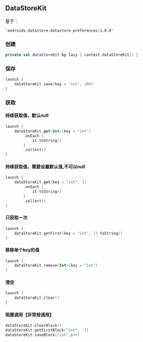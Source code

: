## DataStoreKit

基于：

```
'androidx.datastore:datastore-preferences:1.0.0'
```

### 创建

```kotlin
private val dataStoreKit by lazy { context.dataStoreKit() }
```

### 保存

```kotlin
launch {
    dataStoreKit.save(key = "int", 100)
}
```

### 获取

#### 持续获取值，默认null
```kotlin
launch {
    dataStoreKit.get<Int>(key = "int")
        .onEach {
            it.toString()
        }
        .collect()
}
```

#### 持续获取值，需要设置默认值,不可以null
```kotlin
launch {
    dataStoreKit.get(key = "int", 1)
        .onEach {
            it.toString() 
        }
        .collect()
}
```

#### 只获取一次
```kotlin
launch {
    dataStoreKit.getFirst(key = "int", 1).toString()
}
```

#### 移除单个key的值
```kotlin
launch {
    dataStoreKit.remove<Int>(key = "int") 
}
```

#### 清空
```kotlin
launch {
    dataStoreKit.clear()
}
```

#### 阻塞调用【非常规调用】
```kotlin
dataStoreKit.clearBlock()
dataStoreKit.getFirstBlock("int", -1)
dataStoreKit.saveBlock("int",i++)
```